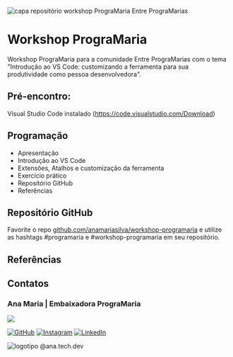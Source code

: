 ![capa repositório workshop PrograMaria Entre PrograMarias](https://www.anamaria.dev.br/workshop-programaria/images/entre-programarias-original.png)

# Workshop PrograMaria

Workshop PrograMaria para a comunidade Entre PrograMarias com o tema "Introdução ao VS Code: customizando a ferramenta para sua produtividade como pessoa desenvolvedora".

## Pré-encontro: 
Visual Studio Code instalado (https://code.visualstudio.com/Download)

## Programação
- Apresentação
- Introdução ao VS Code
- Extensões, Atalhos e customização da ferramenta
- Exercício prático
- Repositório GitHub
- Referências

## Repositório GitHub
Favorite o repo [github.com/anamariasilva/workshop-programaria](https://github.com/anamariasilva/workshop-programaria) e utilize as hashtags #programaria e #workshop-programaria em seu repositório.

## Referências

## Contatos
### Ana Maria | Embaixadora PrograMaria

<a href="https://www.anamaria.dev.br"><img src="https://img.shields.io/static/v1?label=site&message=www.anamaria.dev.br&logo=website&logoColor=white&color=blue&style=plastic"/></a> 

<a href="https://github.com/anamariasilva"><img alt="GitHub" src="https://img.shields.io/badge/GitHub-%23E4405F.svg?style=plastic&logo=GitHub&logoColor=white&color=black"/></a> <a href="https://www.instagram.com/ana.tech.dev/"><img alt="Instagram" src="https://img.shields.io/badge/Instagram-%23E4405F.svg?style=plastic&logo=Instagram&logoColor=white&color=blue"/></a> <a href="https://www.linkedin.com/in/anamariasilva"><img alt="LinkedIn" src="https://img.shields.io/badge/LinkedIn-%23E4405F.svg?style=plastic&logo=linkedin&logoColor=white&color=blue"/></a>

![logotipo @ana.tech.dev](https://www.anamaria.dev.br/workshop-programaria/images/logotipo-anatechdev.png)
